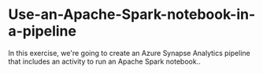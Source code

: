 # Use-an-Apache-Spark-notebook-in-a-pipeline
In this exercise, we're going to create an Azure Synapse Analytics pipeline that includes an activity to run an Apache Spark notebook..

